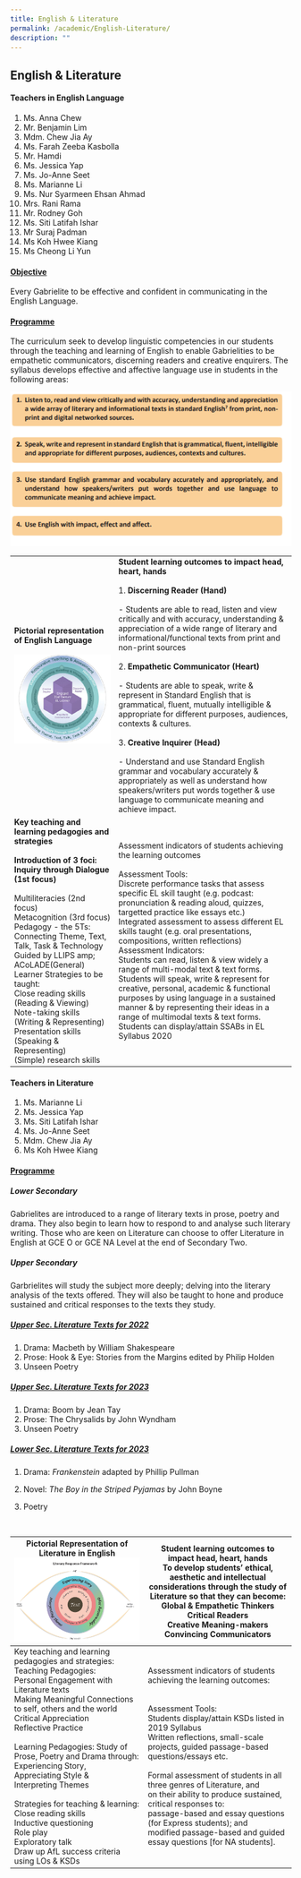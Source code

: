 ```yaml
---
title: English & Literature
permalink: /academic/English-Literature/
description: ""
---
```

## English & Literature 

#### Teachers in English Language

1. Ms. Anna Chew  
2. Mr. Benjamin Lim
3. Mdm. Chew Jia Ay
4. Ms. Farah Zeeba Kasbolla
5. Mr. Hamdi
6. Ms. Jessica Yap
7. Ms. Jo-Anne Seet
8. Ms. Marianne Li
9. Ms. Nur Syarmeen Ehsan Ahmad
10. Mrs. Rani Rama  
11. Mr. Rodney Goh
12. Ms. Siti Latifah Ishar
13. Mr Suraj Padman
14. Ms Koh Hwee Kiang
15. Ms Cheong Li Yun

#### **<u>Objective</u>**

Every Gabrielite to be effective and confident in communicating in the English Language.  

#### **<u>Programme</u>**

The curriculum seek to develop linguistic competencies in our students through the teaching and learning of English to enable Gabrielities to be empathetic communicators, discerning readers and creative enquirers. The syllabus develops effective and affective language use in students in the following areas:


![](/images/Academic/English%20&%20Literature/EL.png)

|                                                                                                                                                                                                                                                                                                                                                                                                                                                                                                                    |                                                                                                                                                                                                                                                                                                                                                                                                                                                                                                                                                                                                                                                                                                                                                                                               |
|--------------------------------------------------------------------------------------------------------------------------------------------------------------------------------------------------------------------------------------------------------------------------------------------------------------------------------------------------------------------------------------------------------------------------------------------------------------------------------------------------------------------|-----------------------------------------------------------------------------------------------------------------------------------------------------------------------------------------------------------------------------------------------------------------------------------------------------------------------------------------------------------------------------------------------------------------------------------------------------------------------------------------------------------------------------------------------------------------------------------------------------------------------------------------------------------------------------------------------------------------------------------------------------------------------------------------------|
| **Pictorial representation of English Language**<br><br>![](/images/Academic/English%20&%20Literature/English%20Language%20-%201.png)                                                                                                                                                                                                                                                                                                                                                                                                                                                              | **Student learning outcomes to impact head, heart, hands**<br><br>1\. **Discerning Reader (Hand)**<br><br>-	Students are able to read, listen and view critically and with accuracy, understanding & appreciation of a wide range of literary and informational/functional texts from print and non-print sources<br><br> 2\. **Empathetic Communicator (Heart)**<br><br>- Students are able to speak, write & represent in Standard English that is grammatical, fluent, mutually intelligible & appropriate for different purposes, audiences, contexts & cultures.<br><br>3\. **Creative Inquirer (Head)**<br><br>-	Understand and use Standard English grammar and vocabulary accurately & appropriately as well as understand how speakers/writers put words together & use language to communicate meaning and achieve impact. |
| **Key teaching and learning pedagogies and strategies<br><br>Introduction of 3 foci:**<br>**Inquiry through Dialogue (1st focus)**<br><br> Multiliteracies (2nd focus)<br>Metacognition (3rd focus)<br>Pedagogy - the 5Ts:<br>Connecting Theme, Text, Talk, Task & Technology<br>Guided by LLIPS amp; ACoLADE(General) Learner Strategies to be taught:<br>Close reading skills (Reading & Viewing)<br>Note-taking skills (Writing & Representing)<br>Presentation skills (Speaking & Representing)<br>(Simple) research skills | Assessment indicators of students achieving the learning outcomes<br><br>Assessment Tools:<br>Discrete performance tasks that assess specific EL skill taught (e.g. podcast: pronunciation & reading aloud, quizzes, targetted practice like essays etc.)<br>Integrated assessment to assess different EL skills taught (e.g. oral presentations, compositions, written reflections)<br>Assessment Indicators:<br>Students can read, listen & view widely a range of multi-modal text & text forms.<br>Students will speak, write & represent for creative, personal, academic & functional purposes by using language in a sustained manner & by representing their ideas in a range of multimodal texts & text forms.<br>Students can display/attain SSABs in EL Syllabus 2020              |


#### Teachers in Literature

1. Ms. Marianne Li    
2. Ms. Jessica Yap     
3. Ms. Siti Latifah Ishar
4. Ms. Jo-Anne Seet
5. Mdm. Chew Jia Ay
6. Ms Koh Hwee Kiang

#### **<u>Programme</u>**

##### **Lower Secondary**

Gabrielites are introduced to a range of literary texts in prose, poetry and drama. They also begin to learn how to respond to and analyse such literary writing. Those who are keen on Literature can choose to offer Literature in English at GCE O or GCE NA Level at the end of Secondary Two.

##### **Upper Secondary**

Garbrielites will study the subject more deeply; delving into the literary analysis of the texts offered. They will also be taught to hone and produce sustained and critical responses to the texts they study.

##### **<u>Upper Sec. Literature Texts for 2022</u>**

1.  Drama: Macbeth by William Shakespeare
2.  Prose: Hook & Eye: Stories from the Margins edited by Philip Holden
3.  Unseen Poetry

  

##### **<u>Upper Sec. Literature Texts for 2023</u>**

1.  Drama: Boom by Jean Tay
2.  Prose: The Chrysalids by John Wyndham
3.  Unseen Poetry


##### **<u>Lower Sec. Literature Texts for 2023</u>**

1. Drama: _Frankenstein_ adapted by Phillip Pullman  
    
2.  Novel: _The Boy in the Striped Pyjamas_ by John Boyne  
    
3.  Poetry

<br>

| Pictorial Representation of Literature in English<br> ![](/images/Academic/English%20&%20Literature/English%20Language%20-%202.png)                                                                                                                                                                                                                                                                                                                                                                                                                                                                                                                | Student learning outcomes to impact head, heart, hands<br>To develop students’ ethical, aesthetic and intellectual considerations through the study of Literature so that they can become:<br>Global & Empathetic Thinkers<br>Critical Readers<br>Creative Meaning-makers<br>Convincing Communicators                                                                                                                                                                                                                                  |
|------------------------------------------------------------------------------------------------------------------------------------------------------------------------------------------------------------------------------------------------------------------------------------------------------------------------------------------------------------------------------------------------------------------------------------------------------------------------------------------------------------------------------------------------------------------------|----------------------------------------------------------------------------------------------------------------------------------------------------------------------------------------------------------------------------------------------------------------------------------------------------------------------------------------------------------------------------------------------------------------------------------------------------------------------------------------------------------------------------------------|
| Key teaching and learning pedagogies and strategies:<br>Teaching Pedagogies:<br>Personal Engagement with Literature texts<br>Making Meaningful Connections to self, others and the world<br>Critical Appreciation<br>Reflective Practice<br><br>Learning Pedagogies: Study of Prose, Poetry and Drama through:<br>Experiencing Story,<br>Appreciating Style &<br>Interpreting Themes<br><br>Strategies for teaching & learning:<br>Close reading skills<br>Inductive questioning<br>Role play<br>Exploratory talk<br>Draw up AfL success criteria using LOs & KSDs<br> | Assessment indicators of students achieving the learning outcomes:<br><br><br>Assessment Tools:<br>Students display/attain KSDs listed in 2019 Syllabus<br>Written reflections, small-scale projects, guided passage-based questions/essays etc.<br><br>Formal assessment of students in all three genres of Literature, and<br>on their ability to produce sustained, critical responses to:<br>passage-based and essay questions (for Express students); and<br>modified passage-based and guided essay questions [for NA students]. |